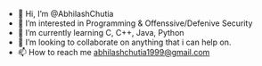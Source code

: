 - 👋 Hi, I’m @AbhilashChutia
- 👀 I’m interested in Programming & Offenssive/Defenive Security
- 🌱 I’m currently learning C, C++, Java, Python
- 💞️ I’m looking to collaborate on anything that i can help on. 
- 📫 How to reach me abhilashchutia1999@gmail.com

<!---
AbhilashChutia/AbhilashChutia is a ✨ special ✨ repository because its `README.md` (this file) appears on your GitHub profile.
You can click the Preview link to take a look at your changes.
--->
